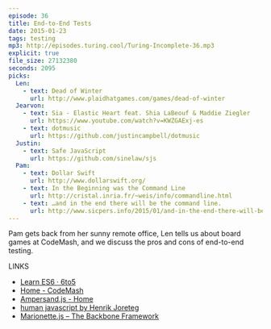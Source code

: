 ```yaml
---
episode: 36
title: End-to-End Tests
date: 2015-01-23
tags: testing
mp3: http://episodes.turing.cool/Turing-Incomplete-36.mp3
explicit: true
file_size: 27132380
seconds: 2095
picks:
  Len:
    - text: Dead of Winter
      url: http://www.plaidhatgames.com/games/dead-of-winter
  Jearvon:
    - text: Sia - Elastic Heart feat. Shia LaBeouf & Maddie Ziegler 
      url: https://www.youtube.com/watch?v=KWZGAExj-es
    - text: dotmusic
      url: https://github.com/justincampbell/dotmusic
  Justin:
    - text: Safe JavaScript
      url: https://github.com/sinelaw/sjs
  Pam:
    - text: Dollar Swift
      url: http://www.dollarswift.org/
    - text: In the Beginning was the Command Line
      url: http://cristal.inria.fr/~weis/info/commandline.html
    - text: …and in the end there will be the command line.
      url: http://www.sicpers.info/2015/01/and-in-the-end-there-will-be-the-command-line/
---
```


Pam gets back from her sunny remote office, Len tells us about board games at CodeMash, and we discuss the pros and cons of end-to-end testing.

LINKS

* [Learn ES6 · 6to5](https://6to5.org/docs/learn-es6/)
* [Home - CodeMash](http://www.codemash.org/)
* [Ampersand.js - Home](https://ampersandjs.com/)
* [human javascript by Henrik Joreteg](http://humanjavascript.com/)
* [Marionette.js – The Backbone Framework](http://marionettejs.com/) 

